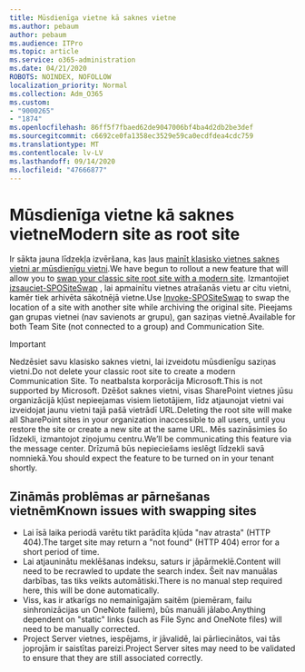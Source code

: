 ```yaml
---
title: Mūsdienīga vietne kā saknes vietne
ms.author: pebaum
author: pebaum
ms.audience: ITPro
ms.topic: article
ms.service: o365-administration
ms.date: 04/21/2020
ROBOTS: NOINDEX, NOFOLLOW
localization_priority: Normal
ms.collection: Adm_O365
ms.custom:
- "9000265"
- "1874"
ms.openlocfilehash: 86ff5f7fbaed62de9047006bf4ba4d2db2be3def
ms.sourcegitcommit: c6692ce0fa1358ec3529e59ca0ecdfdea4cdc759
ms.translationtype: MT
ms.contentlocale: lv-LV
ms.lasthandoff: 09/14/2020
ms.locfileid: "47666877"
---
```

# <a name="modern-site-as-root-site"></a><span data-ttu-id="9b8d3-102">Mūsdienīga vietne kā saknes vietne</span><span class="sxs-lookup"><span data-stu-id="9b8d3-102">Modern site as root site</span></span>

<span data-ttu-id="9b8d3-103">Ir sākta jauna līdzekļa izvēršana, kas ļaus [mainīt klasisko vietnes saknes vietni ar mūsdienīgu vietni](https://docs.microsoft.com/sharepoint/modern-root-site).</span><span class="sxs-lookup"><span data-stu-id="9b8d3-103">We have begun to rollout a new feature that will allow you to [swap your classic site root site with a modern site](https://docs.microsoft.com/sharepoint/modern-root-site).</span></span> <span data-ttu-id="9b8d3-104">Izmantojiet [izsauciet-SPOSiteSwap](https://docs.microsoft.com/powershell/module/sharepoint-online/invoke-spositeswap?view=sharepoint-ps) , lai apmainītu vietnes atrašanās vietu ar citu vietni, kamēr tiek arhivēta sākotnējā vietne.</span><span class="sxs-lookup"><span data-stu-id="9b8d3-104">Use [Invoke-SPOSiteSwap](https://docs.microsoft.com/powershell/module/sharepoint-online/invoke-spositeswap?view=sharepoint-ps) to swap the location of a site with another site while archiving the original site.</span></span> <span data-ttu-id="9b8d3-105">Pieejams gan grupas vietnei (nav savienots ar grupu), gan saziņas vietnē.</span><span class="sxs-lookup"><span data-stu-id="9b8d3-105">Available for both Team Site (not connected to a group) and Communication Site.</span></span>

>[!Important]
> <span data-ttu-id="9b8d3-106">Nedzēsiet savu klasisko saknes vietni, lai izveidotu mūsdienīgu saziņas vietni.</span><span class="sxs-lookup"><span data-stu-id="9b8d3-106">Do not delete your classic root site to create a modern Communication Site.</span></span> <span data-ttu-id="9b8d3-107">To neatbalsta korporācija Microsoft.</span><span class="sxs-lookup"><span data-stu-id="9b8d3-107">This is not supported by Microsoft.</span></span> <span data-ttu-id="9b8d3-108">Dzēšot saknes vietni, visas SharePoint vietnes jūsu organizācijā kļūst nepieejamas visiem lietotājiem, līdz atjaunojat vietni vai izveidojat jaunu vietni tajā pašā vietrādī URL.</span><span class="sxs-lookup"><span data-stu-id="9b8d3-108">Deleting the root site will make all SharePoint sites in your organization inaccessible to all users, until you restore the site or create a new site at the same URL.</span></span> <span data-ttu-id="9b8d3-109">Mēs sazināsimies šo līdzekli, izmantojot ziņojumu centru.</span><span class="sxs-lookup"><span data-stu-id="9b8d3-109">We’ll be communicating this feature via the message center.</span></span> <span data-ttu-id="9b8d3-110">Drīzumā būs nepieciešams ieslēgt līdzekli savā nomniekā.</span><span class="sxs-lookup"><span data-stu-id="9b8d3-110">You should expect the feature to be turned on in your tenant shortly.</span></span>

## <a name="known-issues-with-swapping-sites"></a><span data-ttu-id="9b8d3-111">Zināmās problēmas ar pārnešanas vietnēm</span><span class="sxs-lookup"><span data-stu-id="9b8d3-111">Known issues with swapping sites</span></span>
- <span data-ttu-id="9b8d3-112">Lai īsā laika periodā varētu tikt parādīta kļūda "nav atrasta" (HTTP 404).</span><span class="sxs-lookup"><span data-stu-id="9b8d3-112">The target site may return a "not found" (HTTP 404) error for a short period of time.</span></span>
- <span data-ttu-id="9b8d3-113">Lai atjauninātu meklēšanas indeksu, saturs ir jāpārmeklē.</span><span class="sxs-lookup"><span data-stu-id="9b8d3-113">Content will need to be recrawled to update the search index.</span></span> <span data-ttu-id="9b8d3-114">Šeit nav manuālas darbības, tas tiks veikts automātiski.</span><span class="sxs-lookup"><span data-stu-id="9b8d3-114">There is no manual step required here, this will be done automatically.</span></span>
- <span data-ttu-id="9b8d3-115">Viss, kas ir atkarīgs no nemainīgajām saitēm (piemēram, failu sinhronizācijas un OneNote failiem), būs manuāli jālabo.</span><span class="sxs-lookup"><span data-stu-id="9b8d3-115">Anything dependent on "static" links (such as File Sync and OneNote files) will need to be manually corrected.</span></span>
- <span data-ttu-id="9b8d3-116">Project Server vietnes, iespējams, ir jāvalidē, lai pārliecinātos, vai tās joprojām ir saistītas pareizi.</span><span class="sxs-lookup"><span data-stu-id="9b8d3-116">Project Server sites may need to be validated to ensure that they are still associated correctly.</span></span> 

